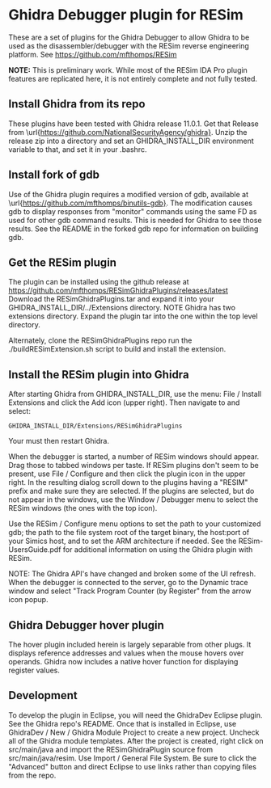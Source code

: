# Ghidra Debugger plugin for RESim
These are a set of plugins for the Ghidra Debugger to allow Ghidra to be used as the
disassembler/debugger with the RESim reverse engineering platform.
See https://github.com/mfthomps/RESim

**NOTE:** This is preliminary work.  While most of the RESim IDA Pro plugin features 
are replicated here, it is not entirely complete and not fully tested.

## Install Ghidra from its repo
These plugins have been tested with Ghidra release 11.0.1.
Get that Release from \url{https://github.com/NationalSecurityAgency/ghidra}.
Unzip the release zip into a directory and set an GHIDRA\_INSTALL\_DIR environment variable to that,
and set it in your .bashrc.


## Install fork of gdb
Use of the Ghidra plugin requires a modified version of gdb, available at
\url{https://github.com/mfthomps/binutils-gdb}.  The modification causes
gdb to display responses from "monitor" commands using the same FD as used
for other gdb command results.  This is needed for Ghidra to see those results.
See the README in the forked gdb repo for information on building gdb.

## Get the RESim plugin
The plugin can be installed using the github release at
https://github.com/mfthomps/RESimGhidraPlugins/releases/latest
Download the RESimGhidraPlugins.tar and expand it into your 
GHIDRA\_INSTALL\_DIR/../Extensions directory. NOTE Ghidra has
two extensions directory.  Expand the plugin tar into the one
within the top level directory.

Alternately, clone the RESimGhidraPlugins repo 
run the ./buildRESimExtension.sh script to build and install the extension.

## Install the RESim plugin into Ghidra
After starting Ghidra from GHIDRA\_INSTALL\_DIR, use the menu: File / Install Extensions
and click the Add icon (upper right).  Then navigate to and select:

    GHIDRA_INSTALL_DIR/Extensions/RESimGhidraPlugins

Your must then restart Ghidra.

When the debugger is started, a number of RESim windows should appear.  Drag those to tabbed windows 
per taste. If RESim plugins don't seem to be present, use File / Configure and then click the 
plugin icon in the upper right.  In the resulting dialog scroll down to the plugins having
a "RESIM" prefix and make sure they are selected.  If the plugins are selected, but do not appear
in the windows, use the Window / Debugger menu to select the RESim windows (the ones with the top icon).

Use the RESim / Configure menu options to set the path to your customized gdb; the path to 
the file system root of the target binary, the host:port of your Simics host, and to set the ARM architecture if needed.
See the RESim-UsersGuide.pdf for additional information on using the Ghidra plugin with RESim.

NOTE: The Ghidra API's have changed and broken some of the UI refresh.  When the debugger is connected to the server,
go to the Dynamic trace window and select "Track Program Counter (by Register" from the arrow icon popup.

## Ghidra Debugger hover plugin
The hover plugin included herein is largely separable from other plugs.  It displays reference addresses and values
when the mouse hovers over operands.   Ghidra now includes a native hover function for displaying register values.

## Development
To develop the plugin in Eclipse, you will need the GhidraDev Eclipse plugin.  See the Ghidra repo's README.  Once
that is installed in Eclipse, use GhidraDev / New / Ghidra Module Project to create a new project.  Uncheck all of the
Ghidra module templates.  After the project is created, right click on src/main/java and import the RESimGhidraPlugin
source from src/main/java/resim.  Use Import / General File System.  Be sure to click the "Advanced" button and direct
Eclipse to use links rather than copying files from the repo.
